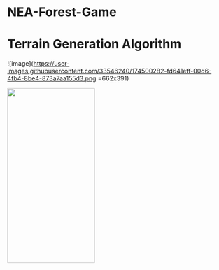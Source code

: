 # NEA-Forest-Game





# Terrain Generation Algorithm

![image](https://user-images.githubusercontent.com/33546240/174500282-fd641eff-00d6-4fb4-8be4-873a7aa155d3.png =662x391)

<img src="https://user-images.githubusercontent.com/33546240/174500282-fd641eff-00d6-4fb4-8be4-873a7aa155d3.png" width="200" height="400" />
